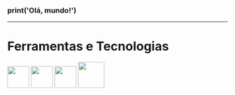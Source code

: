 ### print('Olá, mundo!')    
<Hr>
          <h1>Ferramentas e Tecnologias</h1>
          
<img><img src="https://cdn.jsdelivr.net/gh/devicons/devicon/icons/python/python-original.svg" width="50" height="50"/></img><img>     <img src="https://cdn.jsdelivr.net/gh/devicons/devicon/icons/mysql/mysql-original-wordmark.svg" width="50" height="50"/></img>     <img><img src="https://cdn.jsdelivr.net/gh/devicons/devicon/icons/pycharm/pycharm-original.svg" width="50" height="50"/></img>     <img src="https://cdn.jsdelivr.net/gh/devicons/devicon/icons/flask/flask-original-wordmark.svg" width="60" height="60"/></img>
